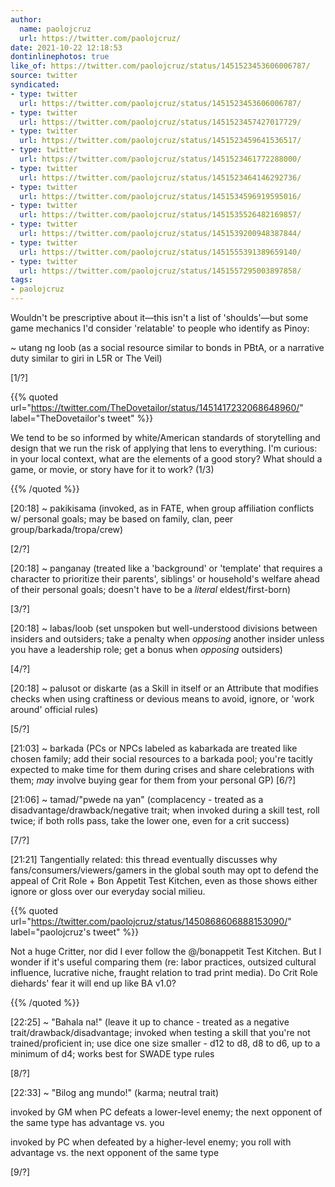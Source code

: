 ```yaml
---
author:
  name: paolojcruz
  url: https://twitter.com/paolojcruz/
date: 2021-10-22 12:18:53
dontinlinephotos: true
like_of: https://twitter.com/paolojcruz/status/1451523453606006787/
source: twitter
syndicated:
- type: twitter
  url: https://twitter.com/paolojcruz/status/1451523453606006787/
- type: twitter
  url: https://twitter.com/paolojcruz/status/1451523457427017729/
- type: twitter
  url: https://twitter.com/paolojcruz/status/1451523459641536517/
- type: twitter
  url: https://twitter.com/paolojcruz/status/1451523461772288000/
- type: twitter
  url: https://twitter.com/paolojcruz/status/1451523464146292736/
- type: twitter
  url: https://twitter.com/paolojcruz/status/1451534596919595016/
- type: twitter
  url: https://twitter.com/paolojcruz/status/1451535526482169857/
- type: twitter
  url: https://twitter.com/paolojcruz/status/1451539200948387844/
- type: twitter
  url: https://twitter.com/paolojcruz/status/1451555391389659140/
- type: twitter
  url: https://twitter.com/paolojcruz/status/1451557295003897858/
tags:
- paolojcruz
---
```


Wouldn't be prescriptive about it—this isn't a list of 'shoulds'—but some game mechanics I'd consider 'relatable' to people who identify as Pinoy:



~ utang ng loob (as a social resource similar to bonds in PBtA, or a narrative duty similar to giri in L5R or The Veil)



[1/?] 

{{% quoted url="https://twitter.com/TheDovetailor/status/1451417232068648960/" label="TheDovetailor's tweet" %}}

We tend to be so informed by white/American standards of storytelling and design that we run the risk of applying that lens to everything. I'm curious: in your local context, what are the elements of a good story? What should a game, or movie, or story have for it to work? (1/3)

{{% /quoted %}}

<time id="1451523457427017729">[20:18]</time> ~ pakikisama (invoked, as in FATE, when group affiliation conflicts w/ personal goals; may be based on family, clan, peer group/barkada/tropa/crew)



[2/?]

<time id="1451523459641536517">[20:18]</time> ~ panganay (treated like a 'background' or 'template' that requires a character to prioritize their parents', siblings' or household's welfare ahead of their personal goals; doesn't have to be a *literal* eldest/first-born)



[3/?]

<time id="1451523461772288000">[20:18]</time> ~ labas/loob (set unspoken but well-understood divisions between insiders and outsiders; take a penalty when *opposing* another insider unless you have a leadership role; get a bonus when *opposing* outsiders)



[4/?]

<time id="1451523464146292736">[20:18]</time> ~ palusot or diskarte (as a Skill in itself or an Attribute that modifies checks when using craftiness or devious means to avoid, ignore, or 'work around' official rules)



[5/?]

<time id="1451534596919595016">[21:03]</time> ~ barkada (PCs or NPCs labeled as kabarkada are treated like chosen family; add their social resources to a barkada pool; you're tacitly expected to make time for them during crises and share celebrations with them; *may* involve buying gear for them from your personal GP) [6/?]

<time id="1451535526482169857">[21:06]</time> ~ tamad/"pwede na yan" (complacency - treated as a disadvantage/drawback/negative trait; when invoked during a skill test, roll twice; if both rolls pass, take the lower one, even for a crit success)



[7/?]

<time id="1451539200948387844">[21:21]</time> Tangentially related: this thread eventually discusses why fans/consumers/viewers/gamers in the global south may opt to defend the appeal of Crit Role + Bon Appetit Test Kitchen, even as those shows either ignore or gloss over our everyday social milieu.





{{% quoted url="https://twitter.com/paolojcruz/status/1450868606888153090/" label="paolojcruz's tweet" %}}

Not a huge Critter, nor did I ever follow the @/bonappetit Test Kitchen. But I wonder if it's useful comparing them (re: labor practices, outsized cultural influence, lucrative niche, fraught relation to trad print media). Do Crit Role diehards' fear it will end up like BA v1.0?

{{% /quoted %}}

<time id="1451555391389659140">[22:25]</time> ~ "Bahala na!" (leave it up to chance - treated as a negative trait/drawback/disadvantage; invoked when testing a skill that you're not trained/proficient in; use dice one size smaller - d12 to d8, d8 to d6, up to a minimum of d4; works best for SWADE type rules  



[8/?]

<time id="1451557295003897858">[22:33]</time> ~ "Bilog ang mundo!" (karma; neutral trait)



invoked by GM when PC defeats a lower-level enemy; the next opponent of the same type has advantage vs. you



invoked by PC when defeated by a higher-level enemy; you roll with advantage vs. the next opponent of the same type 



[9/?]